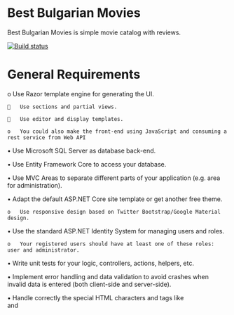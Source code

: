 # Best Bulgarian Movies 
Best Bulgarian Movies is simple movie catalog with reviews.

[![Build status](https://ci.appveyor.com/api/projects/status/l5wd6uh62t4lg4qd?svg=true)](https://ci.appveyor.com/project/V-Uzunov/bestbulgarianmovies)


# General Requirements

o	Use Razor template engine for generating the UI.

		Use sections and partial views.

		Use editor and display templates.

	o	You could also make the front-end using JavaScript and consuming a rest service from Web API 

•	Use Microsoft SQL Server as database back-end.

•	Use Entity Framework Core to access your database.

•	Use MVC Areas to separate different parts of your application (e.g. area for administration).

•	Adapt the default ASP.NET Core site template or get another free theme.

	o	Use responsive design based on Twitter Bootstrap/Google Material design.

•	Use the standard ASP.NET Identity System for managing users and roles.

	o	Your registered users should have at least one of these roles: user and administrator.

•	Write unit tests for your logic, controllers, actions, helpers, etc.

•	Implement error handling and data validation to avoid crashes when invalid data is entered (both client-side and server-side).

•	Handle correctly the special HTML characters and tags like <br /> and <script> (escape special characters).
        
•	Use Dependency Injection.
        
•	Use AutoМapping.
        
•	Prevent from security vulnerabilities like SQL Injection, XSS, CSRF, parameter tampering, etc.
	
#  Additional Requirements
•	Follow the best practices for Object Oriented design and high-quality code for the Web application:

	o	Use data encapsulation.

	o	Use exception handling properly.

	o	Use inheritance, abstraction and polymorphism properly.

	o	Follow the principles of strong cohesion and loose coupling.

	o	Correctly format and structure your code, name your identifiers and make the code readable.

•	Well looking user interface (UI).

•	Good usability (easy to use UI).

•	Supporting of all modern Web browsers.

•	Use caching where appropriate.

•	Use a source control system by choice, e.g. GitHub, BitBucket.

	o	Submit a link to your public source code repository.
